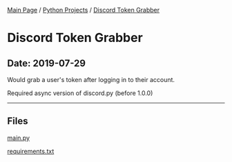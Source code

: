 [Main Page](/) / [Python Projects](/python) / [Discord Token Grabber](/python/2019-07-29_Discord_Token_Grabber)

# Discord Token Grabber

## Date: 2019-07-29

Would grab a user's token after logging in to their account.

Required async version of discord.py (before 1.0.0)

-----

## Files

[main.py](main.py)

[requirements.txt](requirements.txt)